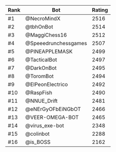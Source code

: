 Rank|Bot|Rating
---|---|---
#1|@NecroMindX|2516
#2|@tbhOnBot|2514
#3|@MaggiChess16|2512
#4|@Speeedrunchessgames|2507
#5|@PINEAPPLEMASK|2499
#6|@TacticalBot|2497
#7|@DarkOnBot|2495
#8|@ToromBot|2494
#9|@ElPeonElectrico|2492
#10|@RaspFish|2490
#11|@NNUE_Drift|2481
#12|@eNErGyOFbEiNGbOT|2466
#13|@VEER-OMEGA-BOT|2465
#14|@virus_exe-bot|2348
#15|@colinbot|2288
#16|@is_BOSS|2162
